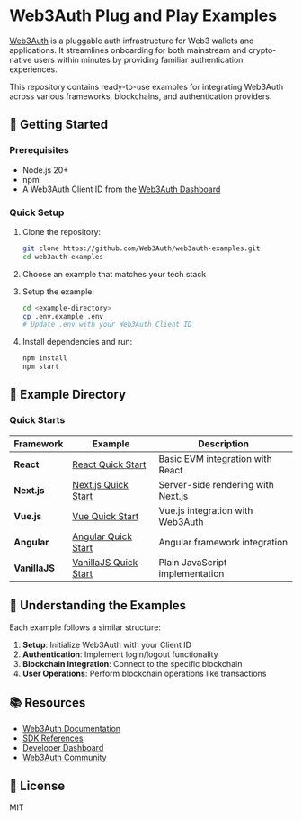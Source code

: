 # Web3Auth Plug and Play Examples

[Web3Auth](https://web3auth.io) is a pluggable auth infrastructure for Web3 wallets and applications. It streamlines onboarding for both mainstream and crypto-native users within minutes by providing familiar authentication experiences.

This repository contains ready-to-use examples for integrating Web3Auth across various frameworks, blockchains, and authentication providers.

## 🚀 Getting Started

### Prerequisites
- Node.js 20+
- npm
- A Web3Auth Client ID from the [Web3Auth Dashboard](https://dashboard.web3auth.io)

### Quick Setup

1. Clone the repository:
    ```bash
    git clone https://github.com/Web3Auth/web3auth-examples.git
    cd web3auth-examples
    ```

2. Choose an example that matches your tech stack

3. Setup the example:
    ```bash
    cd <example-directory>
    cp .env.example .env
    # Update .env with your Web3Auth Client ID
    ```

4. Install dependencies and run:
    ```bash
    npm install
    npm start
    ```

## 🧩 Example Directory

### Quick Starts

| Framework    | Example | Description |
|-------------|---------|-------------|
| **React**    | [React Quick Start](quick-starts/react-quick-start) | Basic EVM integration with React |
| **Next.js**  | [Next.js Quick Start](quick-starts/nextjs-quick-start) | Server-side rendering with Next.js |
| **Vue.js**   | [Vue Quick Start](quick-starts/vue-quick-start) | Vue.js integration with Web3Auth |
| **Angular**  | [Angular Quick Start](quick-starts/angular-quick-start) | Angular framework integration |
| **VanillaJS**| [VanillaJS Quick Start](quick-starts/vanillajs-quick-start) | Plain JavaScript implementation |
 
## 📘 Understanding the Examples

Each example follows a similar structure:

1. **Setup**: Initialize Web3Auth with your Client ID
2. **Authentication**: Implement login/logout functionality
3. **Blockchain Integration**: Connect to the specific blockchain
4. **User Operations**: Perform blockchain operations like transactions

## 📚 Resources

- [Web3Auth Documentation](https://web3auth.io/docs)
- [SDK References](https://web3auth.io/docs/sdk)
- [Developer Dashboard](https://dashboard.web3auth.io)
- [Web3Auth Community](https://web3auth.io/community)

## 📄 License

MIT
